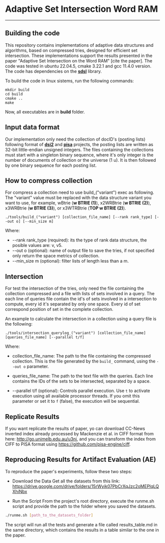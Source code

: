 # Adaptive Set Intersection Word RAM
--------
## Building the code
This repository contains implementations of adaptive data structures and algorithms, based on compressed tries, designed for efficient set intersection. These implementations support the results presented in the paper "Adaptive Set Intersection on the Word RAM" [cite the paper].
The code was tested in ubuntu 22.04.5, cmake 3.22.1 and gcc 11.4.0 version. The code has dependencies on the [**sdsl**](https://github.com/simongog/sdsl-lite) library.

To build the code in linux sistems, run the following commands:

    mkdir build
    cd build
    cmake ..
    make

Now, all executables are in **build** folder.

## Input data format
Our implementation only need the collection of docID's (posting lists) following format of [**dsi2**](https://github.com/ot/ds2i) and [**pisa**](https://github.com/pisa-engine/pisa) projects, the posting lists are written as 32-bit little-endian unsigned integers. The files containing the collections must start with a singleton binary sequence, where it's only integer is the number of documents of collection or the universe (1 u). It is then followed by one binary sequence for each posting list. 

## How to compress collection
For compress a collection need to use build_("variant") exec as following. The "variant" value must be replaced with the data structure variant you want to use, for example, wBtrie (**w BTRIE (1)**), x2WRBtrie (**w BTRIE (2)**), x3WRBtrie (**w BTRIE (3)**), or x3WTRBtrie (**TOP w BTRIE (2)**).

    ./tools/build_("variant") [collection_file_name] [--rank rank_type] [--out o] [--min_size m]
Where:
* --rank rank_type (required): its the type of rank data structure, the posible values are: v, v5.
* --out o (optional): name of output file to save the tries, if not specified only return the space metrics of collection.
* --min_size m (optional): filter lists of length less than a m.

## Intersection
For test the intersection of the tries, only need the file containing the collection compressed and a file with lists of sets involved in a query. The each line of queries file contain the id's of sets involved in a intersection to compute, every id it's separated by only one space. Every id of set correspond position of set in the complete collection.

An example to calculate the intersection in a collection using a query file is the following:

    ./tools/intersection_querylog_("variant") [collection_file_name] [queries_file_name] [--parallel t/f]
    
Where:
* collection_file_name: The path to the file containing the compressed collection. This is the file generated by the `build_` command, using the `--out o` parameter.

* queries_file_name: The path to the text file with the queries. Each line contains the IDs of the sets to be intersected, separated by a space.

* --parallel t/f (optional): Controls parallel execution. Use `t` to activate execution using all available processor threads. If you omit this parameter or set it to `f` (false), the execution will be sequential.
    
## Replicate Results
If you want replicate the results of paper, yo can download CC-News inverted index already processed by Mackenzie et al. in CIFF format from here: <http://go.unimelb.edu.au/u3nj>, and you can transform the index from CIFF to PISA format using <https://github.com/pisa-engine/ciff>.

## Reproducing Results for Artifact Evaluation (AE)
To reproduce the paper's experiments, follow these two steps:

* Download the Data
Get all the datasets from this link: https://drive.google.com/drive/folders/15rWyik07PbCrXqJzc2oMEPlqLQXhiNbx

* Run the Script
From the project's root directory, execute the runme.sh script and provide the path to the folder where you saved the datasets.


```bash
./runme.sh [path_to_the_datasets_folder]
```

The script will run all the tests and generate a file called results_table.md in the same directory, which contains the results in a table similar to the one in the paper.






